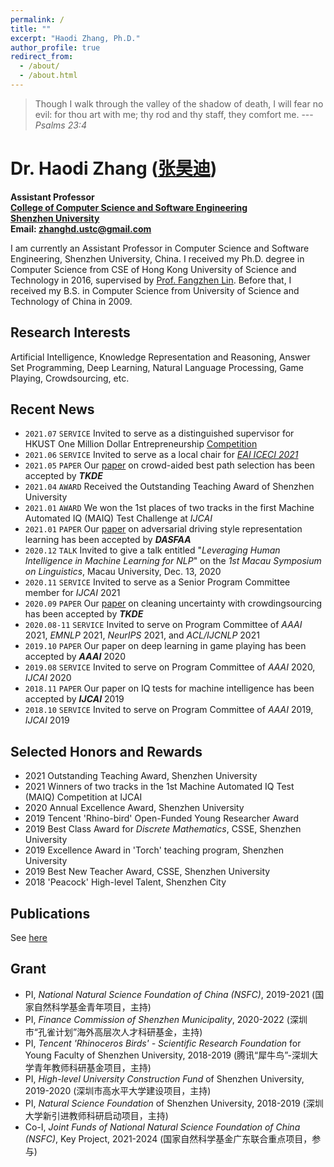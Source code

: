 ```yaml
---
permalink: /
title: ""
excerpt: "Haodi Zhang, Ph.D."
author_profile: true
redirect_from: 
  - /about/
  - /about.html
---
```



> Though I walk through the valley of the shadow of  death, I will fear no evil: for thou art with me; thy rod and thy staff, they comfort me. ---<cite>Psalms 23:4</cite>


Dr. Haodi Zhang ([张昊迪](http://csse.szu.edu.cn/cn/people5ef2.html?195315))
======
**Assistant Professor**<br>
**[College of Computer Science and Software Engineering](http://csse.szu.edu.cn/)**<br>
**[Shenzhen University](https://www.szu.edu.cn/)**<br>
**Email: [zhanghd.ustc@gmail.com](mailto:zhanghd.ustc@gmail.com)**



I am currently an Assistant Professor in Computer Science and Software Engineering, Shenzhen University, China. 
I received my Ph.D. degree in Computer Science from  CSE of Hong Kong University of Science and Technology in 2016, supervised by [Prof. Fangzhen Lin](https://www.cse.ust.hk/admin/people/faculty/profile/flin). Before that, I received my B.S. in Computer Science from University of Science and Technology of China in 2009.

Research Interests
------
Artificial Intelligence, Knowledge Representation and Reasoning, Answer Set Programming, Deep Learning, Natural Language Processing, Game Playing, Crowdsourcing, etc.

Recent News
------
* `2021.07` `SERVICE` Invited to serve as a distinguished supervisor for HKUST One Million Dollar Entrepreneurship [Competition](https://mp.weixin.qq.com/s/XFbXyrjN7QriaaXtfsDwzQ)
* `2021.06` `SERVICE` Invited to serve as a local chair for [_EAI ICECI 2021_](https://iceci-conference.eai-conferences.org/2021/call-for-papers/)
* `2021.05` `PAPER` Our [paper](https://ieeexplore.ieee.org/abstract/document/9428574) on crowd-aided best path selection has been accepted by _**TKDE**_ 
* `2021.04` `AWARD` Received the Outstanding Teaching Award of Shenzhen University
* `2021.01` `AWARD` We won the 1st places of two tracks in the first Machine Automated IQ (MAIQ) Test Challenge at _IJCAI_
* `2021.01` `PAPER` Our [paper](https://link.springer.com/chapter/10.1007%2F978-3-030-73194-6_33) on adversarial driving style representation learning has been accepted by _**DASFAA**_
* `2020.12` `TALK` Invited to give a talk entitled "_Leveraging Human Intelligence in Machine Learning for NLP_" on the _1st Macau Symposium on Linguistics_, Macau University, Dec. 13, 2020
* `2020.11` `SERVICE` Invited to serve as a Senior Program Committee member for _IJCAI_ 2021
* `2020.09` `PAPER` Our [paper](https://ieeexplore.ieee.org/document/9210063) on cleaning uncertainty with crowdingsourcing has been accepted by _**TKDE**_
* `2020.08-11` `SERVICE` Invited to serve on Program Committee of _AAAI_ 2021, _EMNLP_ 2021, _NeurIPS_ 2021, and _ACL/IJCNLP_ 2021
* `2019.10` `PAPER` Our paper on deep learning in game playing has been accepted by _**AAAI**_ 2020
* `2019.08` `SERVICE` Invited to serve on Program Committee of _AAAI_ 2020, _IJCAI_ 2020
* `2018.11` `PAPER` Our paper on IQ tests for machine intelligence has been accepted by _**IJCAI**_ 2019
* `2018.10` `SERVICE` Invited to serve on Program Committee of _AAAI_ 2019, _IJCAI_ 2019

Selected Honors and Rewards
------
* 2021 Outstanding Teaching Award, Shenzhen University
* 2021 Winners of two tracks in the 1st Machine Automated IQ Test (MAIQ) Competition at IJCAI 
* 2020 Annual Excellence Award, Shenzhen University
* 2019 Tencent 'Rhino-bird' Open-Funded Young Researcher Award
* 2019 Best Class Award for _Discrete Mathematics_, CSSE, Shenzhen University
* 2019 Excellence Award in 'Torch' teaching program, Shenzhen University
* 2019 Best New Teacher Award, CSSE, Shenzhen University
* 2018 'Peacock' High-level Talent, Shenzhen City


Publications
-----
See [here](publications#publist)


Grant
------
* PI, _National Natural Science Foundation of China (NSFC)_, 2019-2021 (国家自然科学基金青年项目，主持)
* PI, _Finance Commission of Shenzhen Municipality_, 2020-2022 (深圳市“孔雀计划”海外高层次人才科研基金，主持)
* PI, _Tencent 'Rhinoceros Birds' - Scientific Research Foundation_ for Young Faculty of Shenzhen University, 2018-2019 (腾讯“犀牛鸟”-深圳大学青年教师科研基金项目，主持)
* PI, _High-level University Construction Fund_ of Shenzhen University, 2019-2020 (深圳市高水平大学建设项目，主持)
* PI, _Natural Science Foundation_ of Shenzhen University, 2018-2019 (深圳大学新引进教师科研启动项目，主持)
* Co-I, _Joint Funds of National Natural Science Foundation of China (NSFC)_, Key Project, 2021-2024 (国家自然科学基金广东联合重点项目，参与)



